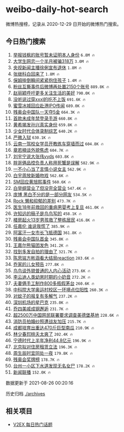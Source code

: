# weibo-daily-hot-search

微博热搜榜，记录从 2020-12-29 日开始的微博热门搜索。

## 今日热门搜索

<!-- BEGIN -->

1. [举报钱枫的账号暂未证明本人身份](https://s.weibo.com/weibo?q=%23%E4%B8%BE%E6%8A%A5%E9%92%B1%E6%9E%AB%E7%9A%84%E8%B4%A6%E5%8F%B7%E6%9A%82%E6%9C%AA%E8%AF%81%E6%98%8E%E6%9C%AC%E4%BA%BA%E8%BA%AB%E4%BB%BD%23&Refer=top) `6.8M 🔥`
1. [大学生网恋一个半月被骗318万](https://s.weibo.com/weibo?q=%23%E5%A4%A7%E5%AD%A6%E7%94%9F%E7%BD%91%E6%81%8B%E4%B8%80%E4%B8%AA%E5%8D%8A%E6%9C%88%E8%A2%AB%E9%AA%97318%E4%B8%87%23&Refer=top) `3.0M 🔥`
1. [央视新闻主播徐俐宣布退休](https://s.weibo.com/weibo?q=%E5%A4%AE%E8%A7%86%E6%96%B0%E9%97%BB%E4%B8%BB%E6%92%AD%E5%BE%90%E4%BF%90%E5%AE%A3%E5%B8%83%E9%80%80%E4%BC%91&Refer=top) `1.8M 🔥`
1. [张继科白回来了](https://s.weibo.com/weibo?q=%23%E5%BC%A0%E7%BB%A7%E7%A7%91%E7%99%BD%E5%9B%9E%E6%9D%A5%E4%BA%86%23&Refer=top) `1.8M 🔥`
1. [保姆摔倒瞬间紧紧抱住孩子](https://s.weibo.com/weibo?q=%23%E4%BF%9D%E5%A7%86%E6%91%94%E5%80%92%E7%9E%AC%E9%97%B4%E7%B4%A7%E7%B4%A7%E6%8A%B1%E4%BD%8F%E5%AD%A9%E5%AD%90%23&Refer=top) `1.4M 🔥`
1. [粉丝互撕事件后微博再处置2150个账号](https://s.weibo.com/weibo?q=%23%E7%B2%89%E4%B8%9D%E4%BA%92%E6%92%95%E4%BA%8B%E4%BB%B6%E5%90%8E%E5%BE%AE%E5%8D%9A%E5%86%8D%E5%A4%84%E7%BD%AE2150%E4%B8%AA%E8%B4%A6%E5%8F%B7%23&Refer=top) `889.8K 🔥`
1. [赵丽颖呼吁更多关注生活的美好](https://s.weibo.com/weibo?q=%23%E8%B5%B5%E4%B8%BD%E9%A2%96%E5%91%BC%E5%90%81%E6%9B%B4%E5%A4%9A%E5%85%B3%E6%B3%A8%E7%94%9F%E6%B4%BB%E7%9A%84%E7%BE%8E%E5%A5%BD%23&Refer=top) `790.0K 🔥`
1. [没听说过穿xxxl的吃不上饭](https://s.weibo.com/weibo?q=%23%E6%B2%A1%E5%90%AC%E8%AF%B4%E8%BF%87%E7%A9%BFxxxl%E7%9A%84%E5%90%83%E4%B8%8D%E4%B8%8A%E9%A5%AD%23&Refer=top) `691.6K 🔥`
1. [蜜雪冰城回应赴港IPO传闻](https://s.weibo.com/weibo?q=%23%E8%9C%9C%E9%9B%AA%E5%86%B0%E5%9F%8E%E5%9B%9E%E5%BA%94%E8%B5%B4%E6%B8%AFIPO%E4%BC%A0%E9%97%BB%23&Refer=top) `689.0K 🔥`
1. [残奥会中国队一天夺5金](https://s.weibo.com/weibo?q=%23%E6%AE%8B%E5%A5%A5%E4%BC%9A%E4%B8%AD%E5%9B%BD%E9%98%9F%E4%B8%80%E5%A4%A9%E5%A4%BA5%E9%87%91%23&Refer=top) `664.3K 🔥`
1. [首款未成年禁登录手游](https://s.weibo.com/weibo?q=%23%E9%A6%96%E6%AC%BE%E6%9C%AA%E6%88%90%E5%B9%B4%E7%A6%81%E7%99%BB%E5%BD%95%E6%89%8B%E6%B8%B8%23&Refer=top) `660.8K 🔥`
1. [黄希揭发孙兴真实身份](https://s.weibo.com/weibo?q=%23%E9%BB%84%E5%B8%8C%E6%8F%AD%E5%8F%91%E5%AD%99%E5%85%B4%E7%9C%9F%E5%AE%9E%E8%BA%AB%E4%BB%BD%23&Refer=top) `659.8K 🔥`
1. [少女时代合体录制综艺](https://s.weibo.com/weibo?q=%23%E5%B0%91%E5%A5%B3%E6%97%B6%E4%BB%A3%E5%90%88%E4%BD%93%E5%BD%95%E5%88%B6%E7%BB%BC%E8%89%BA%23&Refer=top) `640.2K 🔥`
1. [严微入狱](https://s.weibo.com/weibo?q=%23%E4%B8%A5%E5%BE%AE%E5%85%A5%E7%8B%B1%23&Refer=top) `630.1K 🔥`
1. [云南一驾校女学员开教练车穿墙而过](https://s.weibo.com/weibo?q=%23%E4%BA%91%E5%8D%97%E4%B8%80%E9%A9%BE%E6%A0%A1%E5%A5%B3%E5%AD%A6%E5%91%98%E5%BC%80%E6%95%99%E7%BB%83%E8%BD%A6%E7%A9%BF%E5%A2%99%E8%80%8C%E8%BF%87%23&Refer=top) `604.8K 🔥`
1. [章若楠谈外貌焦虑](https://s.weibo.com/weibo?q=%23%E7%AB%A0%E8%8B%A5%E6%A5%A0%E8%B0%88%E5%A4%96%E8%B2%8C%E7%84%A6%E8%99%91%23&Refer=top) `604.7K 🔥`
1. [刘宇宁说大张伟yyds](https://s.weibo.com/weibo?q=%23%E5%88%98%E5%AE%87%E5%AE%81%E8%AF%B4%E5%A4%A7%E5%BC%A0%E4%BC%9Fyyds%23&Refer=top) `603.8K 🔥`
1. [胖哥俩品控负责人称用死蟹是误解](https://s.weibo.com/weibo?q=%23%E8%83%96%E5%93%A5%E4%BF%A9%E5%93%81%E6%8E%A7%E8%B4%9F%E8%B4%A3%E4%BA%BA%E7%A7%B0%E7%94%A8%E6%AD%BB%E8%9F%B9%E6%98%AF%E8%AF%AF%E8%A7%A3%23&Refer=top) `582.9K 🔥`
1. [一不小心当了言情小说女主](https://s.weibo.com/weibo?q=%23%E4%B8%80%E4%B8%8D%E5%B0%8F%E5%BF%83%E5%BD%93%E4%BA%86%E8%A8%80%E6%83%85%E5%B0%8F%E8%AF%B4%E5%A5%B3%E4%B8%BB%23&Refer=top) `562.9K 🔥`
1. [白宇周放新婚吻戏](https://s.weibo.com/weibo?q=%23%E7%99%BD%E5%AE%87%E5%91%A8%E6%94%BE%E6%96%B0%E5%A9%9A%E5%90%BB%E6%88%8F%23&Refer=top) `562.6K 🔥`
1. [SM回应黄旭熙事件](https://s.weibo.com/weibo?q=%23SM%E5%9B%9E%E5%BA%94%E9%BB%84%E6%97%AD%E7%86%99%E4%BA%8B%E4%BB%B6%23&Refer=top) `560.6K 🔥`
1. [白举纲营业了但没完全营业](https://s.weibo.com/weibo?q=%23%E7%99%BD%E4%B8%BE%E7%BA%B2%E8%90%A5%E4%B8%9A%E4%BA%86%E4%BD%86%E6%B2%A1%E5%AE%8C%E5%85%A8%E8%90%A5%E4%B8%9A%23&Refer=top) `547.4K 🔥`
1. [庞博 黑白不分的是一部分网友](https://s.weibo.com/weibo?q=%E5%BA%9E%E5%8D%9A%20%E9%BB%91%E7%99%BD%E4%B8%8D%E5%88%86%E7%9A%84%E6%98%AF%E4%B8%80%E9%83%A8%E5%88%86%E7%BD%91%E5%8F%8B&Refer=top) `534.5K 🔥`
1. [Rock 懒和抑郁的差别](https://s.weibo.com/weibo?q=Rock%20%E6%87%92%E5%92%8C%E6%8A%91%E9%83%81%E7%9A%84%E5%B7%AE%E5%88%AB&Refer=top) `473.7K 🔥`
1. [医生18年前救回的重病男婴考上复旦](https://s.weibo.com/weibo?q=%23%E5%8C%BB%E7%94%9F18%E5%B9%B4%E5%89%8D%E6%95%91%E5%9B%9E%E7%9A%84%E9%87%8D%E7%97%85%E7%94%B7%E5%A9%B4%E8%80%83%E4%B8%8A%E5%A4%8D%E6%97%A6%23&Refer=top) `461.0K 🔥`
1. [许知远的稿子是鸟鸟写的](https://s.weibo.com/weibo?q=%E8%AE%B8%E7%9F%A5%E8%BF%9C%E7%9A%84%E7%A8%BF%E5%AD%90%E6%98%AF%E9%B8%9F%E9%B8%9F%E5%86%99%E7%9A%84&Refer=top) `458.1K 🔥`
1. [楼房起火13岁男孩救了整栋居民](https://s.weibo.com/weibo?q=%23%E6%A5%BC%E6%88%BF%E8%B5%B7%E7%81%AB13%E5%B2%81%E7%94%B7%E5%AD%A9%E6%95%91%E4%BA%86%E6%95%B4%E6%A0%8B%E5%B1%85%E6%B0%91%23&Refer=top) `416.8K 🔥`
1. [任嘉伦 谁说我慌了](https://s.weibo.com/weibo?q=%E4%BB%BB%E5%98%89%E4%BC%A6%20%E8%B0%81%E8%AF%B4%E6%88%91%E6%85%8C%E4%BA%86&Refer=top) `385.9K 🔥`
1. [阿富汗一女市长飞抵德国](https://s.weibo.com/weibo?q=%23%E9%98%BF%E5%AF%8C%E6%B1%97%E4%B8%80%E5%A5%B3%E5%B8%82%E9%95%BF%E9%A3%9E%E6%8A%B5%E5%BE%B7%E5%9B%BD%23&Refer=top) `361.8K 🔥`
1. [残奥会中国队首金](https://s.weibo.com/weibo?q=%23%E6%AE%8B%E5%A5%A5%E4%BC%9A%E4%B8%AD%E5%9B%BD%E9%98%9F%E9%A6%96%E9%87%91%23&Refer=top) `345.0K 🔥`
1. [王嘉尔熊猫团发色](https://s.weibo.com/weibo?q=%23%E7%8E%8B%E5%98%89%E5%B0%94%E7%86%8A%E7%8C%AB%E5%9B%A2%E5%8F%91%E8%89%B2%23&Refer=top) `341.2K 🔥`
1. [找到多发自拍的理由了](https://s.weibo.com/weibo?q=%23%E6%89%BE%E5%88%B0%E5%A4%9A%E5%8F%91%E8%87%AA%E6%8B%8D%E7%9A%84%E7%90%86%E7%94%B1%E4%BA%86%23&Refer=top) `321.7K 🔥`
1. [陈思铭方彬涵看大结局reaction](https://s.weibo.com/weibo?q=%23%E9%99%88%E6%80%9D%E9%93%AD%E6%96%B9%E5%BD%AC%E6%B6%B5%E7%9C%8B%E5%A4%A7%E7%BB%93%E5%B1%80reaction%23&Refer=top) `283.6K 🔥`
1. [乔家的儿女预告](https://s.weibo.com/weibo?q=%23%E4%B9%94%E5%AE%B6%E7%9A%84%E5%84%BF%E5%A5%B3%E9%A2%84%E5%91%8A%23&Refer=top) `277.8K 🔥`
1. [鸟鸟谈外貌普通的人内心活动](https://s.weibo.com/weibo?q=%23%E9%B8%9F%E9%B8%9F%E8%B0%88%E5%A4%96%E8%B2%8C%E6%99%AE%E9%80%9A%E7%9A%84%E4%BA%BA%E5%86%85%E5%BF%83%E6%B4%BB%E5%8A%A8%23&Refer=top) `273.6K 🔥`
1. [李云迪人类幼崽时期的小奶音](https://s.weibo.com/weibo?q=%23%E6%9D%8E%E4%BA%91%E8%BF%AA%E4%BA%BA%E7%B1%BB%E5%B9%BC%E5%B4%BD%E6%97%B6%E6%9C%9F%E7%9A%84%E5%B0%8F%E5%A5%B6%E9%9F%B3%23&Refer=top) `272.2K 🔥`
1. [夫妻俩手工制作800多瓶假茅台](https://s.weibo.com/weibo?q=%23%E5%A4%AB%E5%A6%BB%E4%BF%A9%E6%89%8B%E5%B7%A5%E5%88%B6%E4%BD%9C800%E5%A4%9A%E7%93%B6%E5%81%87%E8%8C%85%E5%8F%B0%23&Refer=top) `260.6K 🔥`
1. [中科院大学奥运村校区一环境点位阳性](https://s.weibo.com/weibo?q=%23%E4%B8%AD%E7%A7%91%E9%99%A2%E5%A4%A7%E5%AD%A6%E5%A5%A5%E8%BF%90%E6%9D%91%E6%A0%A1%E5%8C%BA%E4%B8%80%E7%8E%AF%E5%A2%83%E7%82%B9%E4%BD%8D%E9%98%B3%E6%80%A7%23&Refer=top) `260.3K 🔥`
1. [对蚊子的报复有多解气](https://s.weibo.com/weibo?q=%23%E5%AF%B9%E8%9A%8A%E5%AD%90%E7%9A%84%E6%8A%A5%E5%A4%8D%E6%9C%89%E5%A4%9A%E8%A7%A3%E6%B0%94%23&Refer=top) `237.2K 🔥`
1. [深圳机场的星巴克](https://s.weibo.com/weibo?q=%23%E6%B7%B1%E5%9C%B3%E6%9C%BA%E5%9C%BA%E7%9A%84%E6%98%9F%E5%B7%B4%E5%85%8B%23&Refer=top) `235.0K 🔥`
1. [乔四美戚成钢邂逅](https://s.weibo.com/weibo?q=%23%E4%B9%94%E5%9B%9B%E7%BE%8E%E6%88%9A%E6%88%90%E9%92%A2%E9%82%82%E9%80%85%23&Refer=top) `231.7K 🔥`
1. [超2500万中国网民联署要求调查美德堡基地](https://s.weibo.com/weibo?q=%23%E8%B6%852500%E4%B8%87%E4%B8%AD%E5%9B%BD%E7%BD%91%E6%B0%91%E8%81%94%E7%BD%B2%E8%A6%81%E6%B1%82%E8%B0%83%E6%9F%A5%E7%BE%8E%E5%BE%B7%E5%A0%A1%E5%9F%BA%E5%9C%B0%23&Refer=top) `228.6K 🔥`
1. [消防员拍婚纱照遭战友加压](https://s.weibo.com/weibo?q=%23%E6%B6%88%E9%98%B2%E5%91%98%E6%8B%8D%E5%A9%9A%E7%BA%B1%E7%85%A7%E9%81%AD%E6%88%98%E5%8F%8B%E5%8A%A0%E5%8E%8B%23&Refer=top) `215.7K 🔥`
1. [成都培育出重达470斤巨型南瓜](https://s.weibo.com/weibo?q=%23%E6%88%90%E9%83%BD%E5%9F%B9%E8%82%B2%E5%87%BA%E9%87%8D%E8%BE%BE470%E6%96%A4%E5%B7%A8%E5%9E%8B%E5%8D%97%E7%93%9C%23&Refer=top) `210.9K 🔥`
1. [林少春怼桃夭太爽了](https://s.weibo.com/weibo?q=%23%E6%9E%97%E5%B0%91%E6%98%A5%E6%80%BC%E6%A1%83%E5%A4%AD%E5%A4%AA%E7%88%BD%E4%BA%86%23&Refer=top) `202.4K 🔥`
1. [宁德时代上半年净利44.8亿元](https://s.weibo.com/weibo?q=%23%E5%AE%81%E5%BE%B7%E6%97%B6%E4%BB%A3%E4%B8%8A%E5%8D%8A%E5%B9%B4%E5%87%80%E5%88%A944.8%E4%BA%BF%E5%85%83%23&Refer=top) `196.9K 🔥`
1. [北京拟对住房租赁立法](https://s.weibo.com/weibo?q=%23%E5%8C%97%E4%BA%AC%E6%8B%9F%E5%AF%B9%E4%BD%8F%E6%88%BF%E7%A7%9F%E8%B5%81%E7%AB%8B%E6%B3%95%23&Refer=top) `196.3K 🔥`
1. [周生辰时宜同处一夜](https://s.weibo.com/weibo?q=%23%E5%91%A8%E7%94%9F%E8%BE%B0%E6%97%B6%E5%AE%9C%E5%90%8C%E5%A4%84%E4%B8%80%E5%A4%9C%23&Refer=top) `179.8K 🔥`
1. [残奥会奖牌榜](https://s.weibo.com/weibo?q=%E6%AE%8B%E5%A5%A5%E4%BC%9A%E5%A5%96%E7%89%8C%E6%A6%9C&Refer=top) `178.7K 🔥`
1. [台州一小区下水道发现无名女尸](https://s.weibo.com/weibo?q=%23%E5%8F%B0%E5%B7%9E%E4%B8%80%E5%B0%8F%E5%8C%BA%E4%B8%8B%E6%B0%B4%E9%81%93%E5%8F%91%E7%8E%B0%E6%97%A0%E5%90%8D%E5%A5%B3%E5%B0%B8%23&Refer=top) `178.2K 🔥`
1. [新闻联播](https://s.weibo.com/weibo?q=%E6%96%B0%E9%97%BB%E8%81%94%E6%92%AD&Refer=top) `152.0K 🔥`

数据更新于 2021-08-26 00:20:16

<!-- END -->

历史归档 [./archives](./archives)

## 相关项目

- [V2EX 每日热门话题](https://github.com/boojack/v2ex-daily-hot-topic)
